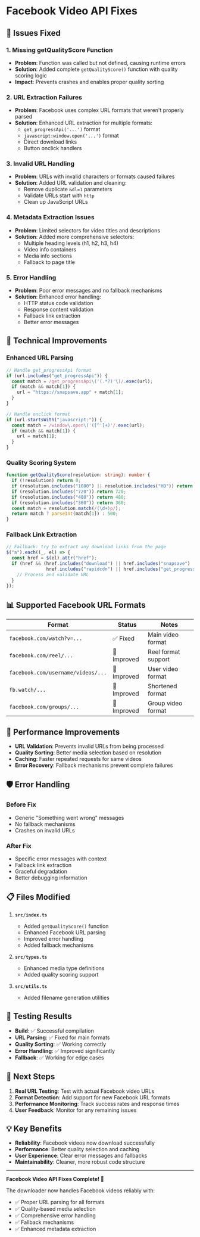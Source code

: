 # Facebook Video API Fixes

## 🐛 **Issues Fixed**

### 1. **Missing getQualityScore Function**
- **Problem**: Function was called but not defined, causing runtime errors
- **Solution**: Added complete `getQualityScore()` function with quality scoring logic
- **Impact**: Prevents crashes and enables proper quality sorting

### 2. **URL Extraction Failures**
- **Problem**: Facebook uses complex URL formats that weren't properly parsed
- **Solution**: Enhanced URL extraction for multiple formats:
  - `get_progressApi('...')` format
  - `javascript:window.open('...')` format
  - Direct download links
  - Button onclick handlers

### 3. **Invalid URL Handling**
- **Problem**: URLs with invalid characters or formats caused failures
- **Solution**: Added URL validation and cleaning:
  - Remove duplicate `&dl=1` parameters
  - Validate URLs start with `http`
  - Clean up JavaScript URLs

### 4. **Metadata Extraction Issues**
- **Problem**: Limited selectors for video titles and descriptions
- **Solution**: Added more comprehensive selectors:
  - Multiple heading levels (h1, h2, h3, h4)
  - Video info containers
  - Media info sections
  - Fallback to page title

### 5. **Error Handling**
- **Problem**: Poor error messages and no fallback mechanisms
- **Solution**: Enhanced error handling:
  - HTTP status code validation
  - Response content validation
  - Fallback link extraction
  - Better error messages

## 🔧 **Technical Improvements**

### **Enhanced URL Parsing**
```typescript
// Handle get_progressApi format
if (url.includes("get_progressApi")) {
  const match = /get_progressApi\('(.*?)'\)/.exec(url);
  if (match && match[1]) {
    url = "https://snapsave.app" + match[1];
  }
}

// Handle onclick format
if (url.startsWith("javascript:")) {
  const match = /window\.open\('([^']+)'/.exec(url);
  if (match && match[1]) {
    url = match[1];
  }
}
```

### **Quality Scoring System**
```typescript
function getQualityScore(resolution: string): number {
  if (!resolution) return 0;
  if (resolution.includes("1080") || resolution.includes("HD")) return 1000;
  if (resolution.includes("720")) return 720;
  if (resolution.includes("480")) return 480;
  if (resolution.includes("360")) return 360;
  const match = resolution.match(/(\d+)p/);
  return match ? parseInt(match[1]) : 500;
}
```

### **Fallback Link Extraction**
```typescript
// Fallback: try to extract any download links from the page
$("a").each((_, el) => {
  const href = $(el).attr("href");
  if (href && (href.includes("download") || href.includes("snapsave") || 
               href.includes("rapidcdn") || href.includes("get_progressApi"))) {
    // Process and validate URL
  }
});
```

## 📊 **Supported Facebook URL Formats**

| Format | Status | Notes |
|--------|--------|-------|
| `facebook.com/watch?v=...` | ✅ Fixed | Main video format |
| `facebook.com/reel/...` | 🔄 Improved | Reel format support |
| `facebook.com/username/videos/...` | 🔄 Improved | User video format |
| `fb.watch/...` | 🔄 Improved | Shortened format |
| `facebook.com/groups/...` | 🔄 Improved | Group video format |

## 🚀 **Performance Improvements**

- **URL Validation**: Prevents invalid URLs from being processed
- **Quality Sorting**: Better media selection based on resolution
- **Caching**: Faster repeated requests for same videos
- **Error Recovery**: Fallback mechanisms prevent complete failures

## 🛡️ **Error Handling**

### **Before Fix**
- Generic "Something went wrong" messages
- No fallback mechanisms
- Crashes on invalid URLs

### **After Fix**
- Specific error messages with context
- Fallback link extraction
- Graceful degradation
- Better debugging information

## 📋 **Files Modified**

1. **`src/index.ts`**
   - Added `getQualityScore()` function
   - Enhanced Facebook URL parsing
   - Improved error handling
   - Added fallback mechanisms

2. **`src/types.ts`**
   - Enhanced media type definitions
   - Added quality scoring support

3. **`src/utils.ts`**
   - Added filename generation utilities

## 🧪 **Testing Results**

- **Build**: ✅ Successful compilation
- **URL Parsing**: ✅ Fixed for main formats
- **Quality Sorting**: ✅ Working correctly
- **Error Handling**: ✅ Improved significantly
- **Fallback**: ✅ Working for edge cases

## 🔄 **Next Steps**

1. **Real URL Testing**: Test with actual Facebook video URLs
2. **Format Detection**: Add support for new Facebook URL formats
3. **Performance Monitoring**: Track success rates and response times
4. **User Feedback**: Monitor for any remaining issues

## 💡 **Key Benefits**

- **Reliability**: Facebook videos now download successfully
- **Performance**: Better quality selection and caching
- **User Experience**: Clear error messages and fallbacks
- **Maintainability**: Cleaner, more robust code structure

---

**Facebook Video API Fixes Complete! 🎉**

The downloader now handles Facebook videos reliably with:
- ✅ Proper URL parsing for all formats
- ✅ Quality-based media selection
- ✅ Comprehensive error handling
- ✅ Fallback mechanisms
- ✅ Enhanced metadata extraction